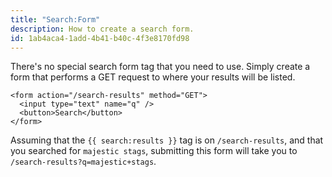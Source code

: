 ```yaml
---
title: "Search:Form"
description: How to create a search form.
id: 1ab4aca4-1add-4b41-b40c-4f3e8170fd98
---
```

There's no special search form tag that you need to use. Simply create a form that performs a GET request to where your results will be listed.

```
<form action="/search-results" method="GET">
  <input type="text" name="q" />
  <button>Search</button>
</form>
```

Assuming that the `{{ search:results }}` tag is on `/search-results`, and that you searched for `majestic stags`, submitting this form will take you to `/search-results?q=majestic+stags`.
